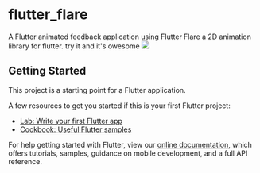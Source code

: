 # flutter_flare

A Flutter animated feedback application using Flutter Flare a 2D animation library for flutter.
try it and it's owesome
<img src="https://i.ytimg.com/vi/G02SM1fzKz8/maxresdefault.jpg" />

## Getting Started

This project is a starting point for a Flutter application.

A few resources to get you started if this is your first Flutter project:

- [Lab: Write your first Flutter app](https://flutter.dev/docs/get-started/codelab)
- [Cookbook: Useful Flutter samples](https://flutter.dev/docs/cookbook)

For help getting started with Flutter, view our 
[online documentation](https://flutter.dev/docs), which offers tutorials, 
samples, guidance on mobile development, and a full API reference.

